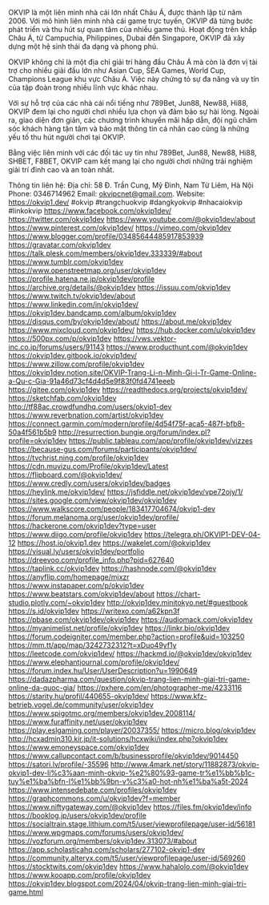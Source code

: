 OKVIP là một liên minh nhà cái lớn nhất Châu Á, được thành lập từ năm 2006. Với mô hình liên minh nhà cái game trực tuyến, OKVIP đã từng bước phát triển và thu hút sự quan tâm của nhiều game thủ. Hoạt động trên khắp Châu Á, từ Campuchia, Philippines, Dubai đến Singapore, OKVIP đã xây dựng một hệ sinh thái đa dạng và phong phú.

OKVIP không chỉ là một địa chỉ giải trí hàng đầu Châu Á mà còn là đơn vị tài trợ cho nhiều giải đấu lớn như Asian Cup, SEA Games, World Cup, Champions League khu vực Châu Á. Việc này chứng tỏ sự đa năng và uy tín của tập đoàn trong nhiều lĩnh vực khác nhau.

Với sự hỗ trợ của các nhà cái nổi tiếng như 789Bet, Jun88, New88, Hi88, OKVIP đem lại cho người chơi nhiều lựa chọn và đảm bảo sự hài lòng. Ngoài ra, giao diện đơn giản, các chương trình khuyến mãi hấp dẫn, đội ngũ chăm sóc khách hàng tận tâm và bảo mật thông tin cá nhân cao cũng là những yếu tố thu hút người chơi tại OKVIP.

Bằng việc liên minh với các đối tác uy tín như 789Bet, Jun88, New88, Hi88, SHBET, F8BET, OKVIP cam kết mang lại cho người chơi những trải nghiệm giải trí đỉnh cao và an toàn nhất.

Thông tin liên hệ:
Địa chỉ: 58 Đ. Trần Cung, Mỹ Đình, Nam Từ Liêm, Hà Nội
Phone: 0346714962
Email: okvipcnet@gmail.com.
Website: https://okvip1.dev/
#okvip #trangchuokvip #dangkyokvip #nhacaiokvip #linkokvip
https://www.facebook.com/okvip1dev/
https://twitter.com/okvip1dev
https://www.youtube.com/@okvip1dev/about
https://www.pinterest.com/okvip1dev/
https://vimeo.com/okvip1dev
https://www.blogger.com/profile/03485644485917853939
https://gravatar.com/okvip1dev
https://talk.plesk.com/members/okvip1dev.333339/#about
https://www.tumblr.com/okvip1dev
https://www.openstreetmap.org/user/okvip1dev
https://profile.hatena.ne.jp/okvip1dev/profile
https://archive.org/details/@okvip1dev
https://issuu.com/okvip1dev
https://www.twitch.tv/okvip1dev/about
https://www.linkedin.com/in/okvip1dev/
https://okvip1dev.bandcamp.com/album/okvip1dev
https://disqus.com/by/okvip1dev/about/
https://about.me/okvip1dev
https://www.mixcloud.com/okvip1dev/
https://hub.docker.com/u/okvip1dev
https://500px.com/p/okvip1dev
https://vws.vektor-inc.co.jp/forums/users/91143
https://www.producthunt.com/@okvip1dev
https://okvip1dev.gitbook.io/okvip1dev/
https://www.zillow.com/profile/okvip1dev
https://okvip1dev.notion.site/OKVIP-Trang-Li-n-Minh-Gi-i-Tr-Game-Online-a-Qu-c-Gia-91a46d73cf4d4d5e9f83f0fd4741eeeb
https://gitee.com/okvip1dev
https://readthedocs.org/projects/okvip1dev/
https://sketchfab.com/okvip1dev
http://tf88ac.crowdfundhq.com/users/okvip1-dev
https://www.reverbnation.com/artist/okvip1dev
https://connect.garmin.com/modern/profile/4d54f75f-aca5-487f-bfb8-50a4f561b5b9
http://resurrection.bungie.org/forum/index.pl?profile=okvip1dev
https://public.tableau.com/app/profile/okvip1dev/vizzes
https://because-gus.com/forums/participants/okvip1dev/
https://tvchrist.ning.com/profile/okvip1dev
https://cdn.muvizu.com/Profile/okvip1dev/Latest
https://flipboard.com/@okvip1dev/
https://www.credly.com/users/okvip1dev/badges
https://heylink.me/okvip1dev/
https://jsfiddle.net/okvip1dev/vpe72ojy/1/
https://sites.google.com/view/okvip1dev/okvip1dev
https://www.walkscore.com/people/183417704674/okvip1-dev
https://forum.melanoma.org/user/okvip1dev/profile/
https://hackerone.com/okvip1dev?type=user
https://www.diigo.com/profile/okvip1dev
https://telegra.ph/OKVIP1-DEV-04-12
https://host.io/okvip1.dev
https://wakelet.com/@okvip1dev
https://visual.ly/users/okvip1dev/portfolio
https://dreevoo.com/profile_info.php?pid=627640
https://taplink.cc/okvip1dev
https://hashnode.com/@okvip1dev
https://anyflip.com/homepage/mjxzr
https://www.instapaper.com/p/okvip1dev
https://www.beatstars.com/okvip1dev/about
https://chart-studio.plotly.com/~okvip1dev
http://okvip1dev.minitokyo.net/#guestbook
https://s.id/okvip1dev
https://writexo.com/a62kpn3f
https://pbase.com/okvip1dev/okvip1dev
https://audiomack.com/okvip1dev
https://myanimelist.net/profile/okvip1dev
https://linkr.bio/okvip1dev
https://forum.codeigniter.com/member.php?action=profile&uid=103250
https://mm.tt/app/map/3242732312?t=xDuo49yf1y
https://leetcode.com/okvip1dev/
https://hackmd.io/@okvip1dev/okvip1dev
https://www.elephantjournal.com/profile/okvip1dev/
https://forum.index.hu/User/UserDescription?u=1990649
https://dadazpharma.com/question/okvip-trang-lien-minh-giai-tri-game-online-da-quoc-gia/
https://pxhere.com/en/photographer-me/4233116
https://starity.hu/profil/440655-okvip1dev/
https://www.kfz-betrieb.vogel.de/community/user/okvip1dev
https://www.spigotmc.org/members/okvip1dev.2008114/
https://www.furaffinity.net/user/okvip1dev
https://play.eslgaming.com/player/20037355/
https://micro.blog/okvip1dev
http://hcxadmin310.kir.jp/it-solutions/hcxwiki/index.php?okvip1dev
https://www.emoneyspace.com/okvip1dev
https://www.callupcontact.com/b/businessprofile/okvip1dev/9014450
https://satori.lv/profile/-35596
http://www.4mark.net/story/11882873/okvip-okvip1-dev-li%c3%aan-minh-okvip-%e2%80%93-game-tr%e1%bb%b1c-tuy%e1%ba%bfn-l%e1%bb%9bn-v%c3%a0-hot-nh%e1%ba%a5t-2024
https://www.intensedebate.com/profiles/okvip1dev
https://graphcommons.com/u/okvip1dev?f=member
https://www.niftygateway.com/@okvip1dev
https://files.fm/okvip1dev/info
https://booklog.jp/users/okvip1dev/profile
https://socialtrain.stage.lithium.com/t5/user/viewprofilepage/user-id/56181
https://www.wpgmaps.com/forums/users/okvip1dev/
https://vozforum.org/members/okvip1dev.313073/#about
https://app.scholasticahq.com/scholars/277102-okvip1-dev
https://community.alteryx.com/t5/user/viewprofilepage/user-id/569260
https://stocktwits.com/okvip1dev
https://www.hahalolo.com/@okvip1dev
https://www.kooapp.com/profile/okvip1dev
https://okvip1dev.blogspot.com/2024/04/okvip-trang-lien-minh-giai-tri-game.html



